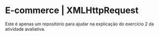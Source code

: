 # E-commerce | XMLHttpRequest

Este é apenas um repositório para ajudar na explicação do exercício 2 da atividade avaliativa.
